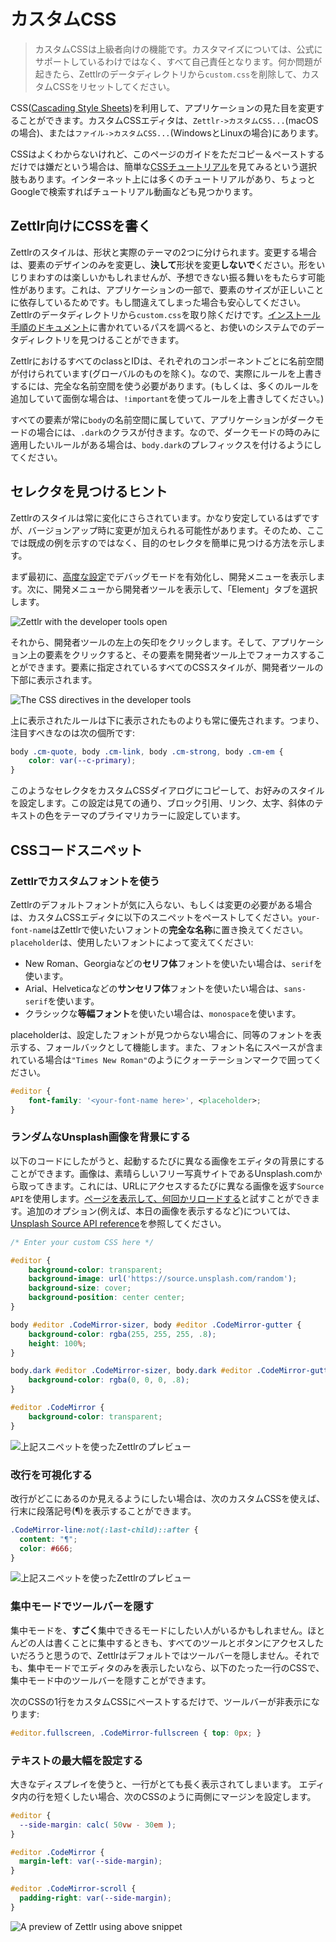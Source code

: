 # カスタムCSS

> カスタムCSSは上級者向けの機能です。カスタマイズについては、公式にサポートしているわけではなく、すべて自己責任となります。何か問題が起きたら、Zettlrのデータディレクトリから`custom.css`を削除して、カスタムCSSをリセットしてください。

CSS([Cascading Style Sheets](https://en.wikipedia.org/wiki/Cascading_Style_Sheets))を利用して、アプリケーションの見た目を変更することができます。カスタムCSSエディタは、`Zettlr->カスタムCSS...`(macOSの場合)、または`ファイル->カスタムCSS...`(WindowsとLinuxの場合)にあります。

CSSはよくわからないけれど、このページのガイドをただコピー＆ペーストするだけでは嫌だという場合は、簡単な[CSSチュートリアル](https://developer.mozilla.org/en-US/docs/Learn/CSS/Introduction_to_CSS)を見てみるという選択肢もあります。インターネット上には多くのチュートリアルがあり、ちょっとGoogleで検索すればチュートリアル動画なども見つかります。

## Zettlr向けにCSSを書く

Zettlrのスタイルは、形状と実際のテーマの2つに分けられます。変更する場合は、要素のデザインのみを変更し、**決して**形状を変更**しないで**ください。形をいじりまわすのは楽しいかもしれませんが、予想できない振る舞いをもたらす可能性があります。これは、アプリケーションの一部で、要素のサイズが正しいことに依存しているためです。もし間違えてしまった場合も安心してください。Zettlrのデータディレクトリから`custom.css`を取り除くだけです。[インストール手順のドキュメント](../install.md)に書かれているパスを調べると、お使いのシステムでのデータディレクトリを見つけることができます。

ZettlrにおけるすべてのclassとIDは、それぞれのコンポーネントごとに名前空間が付けられています(グローバルのものを除く)。なので、実際にルールを上書きするには、完全な名前空間を使う必要があります。(もしくは、多くのルールを追加していて面倒な場合は、`!important`を使ってルールを上書きしてください。)

すべての要素が常に`body`の名前空間に属していて、アプリケーションがダークモードの場合には、`.dark`のクラスが付きます。なので、ダークモードの時のみに適用したいルールがある場合は、`body.dark`のプレフィックスを付けるようにしてください。

## セレクタを見つけるヒント

Zettlrのスタイルは常に変化にさらされています。かなり安定しているはずですが、バージョンアップ時に変更が加えられる可能性があります。そのため、ここでは既成の例を示すのではなく、目的のセレクタを簡単に見つける方法を示します。

まず最初に、[高度な設定](../reference/settings.md)でデバッグモードを有効化し、開発メニューを表示します。次に、開発メニューから開発者ツールを表示して、「Element」タブを選択します。

![Zettlr with the developer tools open](../img/zettlr_developer_tools.png)

それから、開発者ツールの左上の矢印をクリックします。そして、アプリケーション上の要素をクリックすると、その要素を開発者ツール上でフォーカスすることができます。要素に指定されているすべてのCSSスタイルが、開発者ツールの下部に表示されます。

![The CSS directives in the developer tools](../img/zettlr_developer_tools.png)

上に表示されたルールは下に表示されたものよりも常に優先されます。つまり、注目すべきなのは次の個所です:

```css
body .cm-quote, body .cm-link, body .cm-strong, body .cm-em {
    color: var(--c-primary);
}
```

このようなセレクタをカスタムCSSダイアログにコピーして、お好みのスタイルを設定します。この設定は見ての通り、ブロック引用、リンク、太字、斜体のテキストの色をテーマのプライマリカラーに設定しています。

## CSSコードスニペット

### Zettlrでカスタムフォントを使う

Zettlrのデフォルトフォントが気に入らない、もしくは変更の必要がある場合は、カスタムCSSエディタに以下のスニペットをペーストしてください。`your-font-name`はZettlrで使いたいフォントの**完全な名称**に置き換えてください。`placeholder`は、使用したいフォントによって変えてください:

- New Roman、Georgiaなどの**セリフ体**フォントを使いたい場合は、`serif`を使います。
- Arial、Helveticaなどの**サンセリフ体**フォントを使いたい場合は、`sans-serif`を使います。
- クラシックな**等幅フォント**を使いたい場合は、`monospace`を使います。

placeholderは、設定したフォントが見つからない場合に、同等のフォントを表示する、フォールバックとして機能します。また、フォント名にスペースが含まれている場合は`"Times New Roman"`のようにクォーテーションマークで囲ってください。

```css
#editor {
    font-family: '<your-font-name here>', <placeholder>;
}
```

### ランダムなUnsplash画像を背景にする

以下のコードにしたがうと、起動するたびに異なる画像をエディタの背景にすることができます。画像は、素晴らしいフリー写真サイトであるUnsplash.comから取ってきます。これには、URLにアクセスするたびに異なる画像を返す`Source API`を使用します。[ページを表示して、何回かリロードする](https://source.unsplash.com/random)と試すことができます。追加のオプション(例えば、本日の画像を表示するなど)については、[Unsplash Source API reference](https://source.unsplash.com/)を参照してください。

```css
/* Enter your custom CSS here */

#editor {
    background-color: transparent;
    background-image: url('https://source.unsplash.com/random');
    background-size: cover;
    background-position: center center;
}

body #editor .CodeMirror-sizer, body #editor .CodeMirror-gutter {
    background-color: rgba(255, 255, 255, .8);
    height: 100%;
}

body.dark #editor .CodeMirror-sizer, body.dark #editor .CodeMirror-gutter {
    background-color: rgba(0, 0, 0, .8);
}

#editor .CodeMirror {
    background-color: transparent;
}
```

![上記スニペットを使ったZettlrのプレビュー](../img/custom_css_unsplash.png)

### 改行を可視化する

改行がどこにあるのか見えるようにしたい場合は、次のカスタムCSSを使えば、行末に段落記号(¶)を表示することができます。

```css
.CodeMirror-line:not(:last-child)::after {
  content: "¶";
  color: #666;
}
```

![上記スニペットを使ったZettlrのプレビュー](../img/custom_css_pilcrow.png)

### 集中モードでツールバーを隠す

集中モードを、**すごく**集中できるモードにしたい人がいるかもしれません。ほとんどの人は書くことに集中するときも、すべてのツールとボタンにアクセスしたいだろうと思うので、Zettlrはデフォルトではツールバーを隠しません。それでも、集中モードでエディタのみを表示したいなら、以下のたった一行のCSSで、集中モード中のツールバーを隠すことができます。

次のCSSの1行をカスタムCSSにペーストするだけで、ツールバーが非表示になります:

```css
#editor.fullscreen, .CodeMirror-fullscreen { top: 0px; }
```

### テキストの最大幅を設定する

大きなディスプレイを使うと、一行がとても長く表示されてしまいます。
エディタ内の行を短くしたい場合、次のCSSのように両側にマージンを設定します。

```css
#editor {
  --side-margin: calc( 50vw - 30em );
}

#editor .CodeMirror {
  margin-left: var(--side-margin);
}

#editor .CodeMirror-scroll {
  padding-right: var(--side-margin);
}
```

![A preview of Zettlr using above snippet](../img/custom_css_maxwidth.png)
